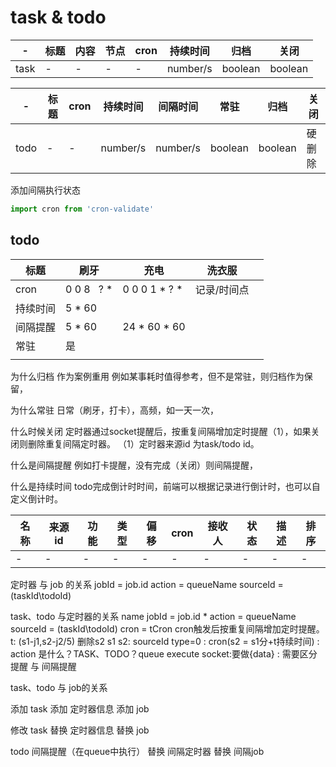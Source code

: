 # task & todo

| -    | 标题 | 内容 | 节点 | cron | 持续时间 | 归档 | 关闭 |
| ---- | ---- | ---- | ---- | ---- | -------- | ---- | ---- |
| task | -    | -    | -    | -    | number/s | boolean | boolean |

| -    | 标题 | cron | 持续时间 | 间隔时间 | 常驻    | 归档    | 关闭   |
| ---- | ---- | ---- | -------- | -------- | ------- | ------- | ------ |
| todo | -    | -    | number/s | number/s | boolean | boolean | 硬删除 |

添加间隔执行状态

```js
import cron from 'cron-validate'
```

## todo

| 标题     | 刷牙               | 充电          | 洗衣服      |     |
| -------- | ------------------ | ------------- | ----------- | --- |
| cron     | 0 0 8 *&nbsp;* ? * | 0 0 0 1 * ? * | 记录/时间点 |     |
| 持续时间 | 5 * 60             |               |             |     |
| 间隔提醒 | 5 * 60             | 24 * 60 * 60  |             |     |
| 常驻     | 是                 |               |             |     |
|          |                    |               |             |     |

为什么归档
作为案例重用
例如某事耗时值得参考，但不是常驻，则归档作为保留，

为什么常驻
日常（刷牙，打卡），高频，如一天一次，

什么时候关闭
定时器通过socket提醒后，按重复间隔增加定时提醒（1），如果关闭则删除重复间隔定时器。
（1）定时器来源id 为task/todo id。

什么是间隔提醒
例如打卡提醒，没有完成（关闭）则间隔提醒，

什么是持续时间
todo完成倒计时时间，前端可以根据记录进行倒计时，也可以自定义倒计时。

|名称|来源id|功能|类型|偏移|cron|接收人|状态|描述|排序|
|-|-|-|-|-|-|-|-|-|-|
|-|-|-|-|-|-|-|-|-|-|

定时器 与 job 的关系
jobId = job.id
action = queueName
sourceId = (taskId\todoId)

task、todo 与定时器的关系
    name
    jobId = job.id *
    action = queueName
    sourceId = (taskId\todoId)
    cron = tCron
    cron触发后按重复间隔增加定时提醒。
    t: (s1-j1,s2-j2/5) 删除s2
    s1 s2: sourceId type=0
    : cron(s2 = s1分+t持续时间)
    : action 是什么？TASK、TODO？queue execute socket:要做{data}
    : 需要区分 提醒 与 间隔提醒

task、todo 与 job的关系

添加 task
添加 定时器信息
添加 job

修改 task
替换 定时器信息
替换 job

todo 间隔提醒（在queue中执行）
替换 间隔定时器
替换 间隔job
